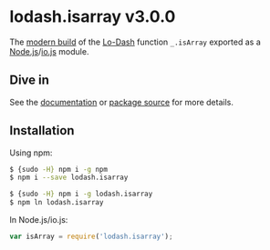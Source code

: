 # lodash.isarray v3.0.0

The [modern build](https://github.com/lodash/lodash/wiki/Build-Differences) of the [Lo-Dash](https://lodash.com/) function `_.isArray` exported as a [Node.js](http://nodejs.org/)/[io.js](https://iojs.org/) module.

## Dive in

See the [documentation](https://lodash.com/docs#isArray) or [package source](https://github.com/lodash/lodash/blob/3.0.0-npm-packages/lodash.isarray/index.js) for more details.

## Installation

Using npm:

```bash
$ {sudo -H} npm i -g npm
$ npm i --save lodash.isarray

$ {sudo -H} npm i -g lodash.isarray
$ npm ln lodash.isarray
```

In Node.js/io.js:

```js
var isArray = require('lodash.isarray');
```
